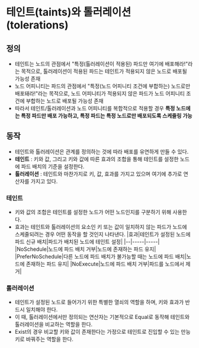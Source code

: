 # 테인트(taints)와 톨러레이션(tolerations)
## 정의
- 테인트는 노드의 관점에서 "특정(톨러레이션이 적용된) 파드만 여기에 배포해라!"라는 목적으로, 톨러레이션이 적용된 파드는 테인트가 적용되지 않은 노드로 배포될 가능성 존재
- 노드 어피니티는 파드의 관점에서 "특정(노드 어피니티 조건에 부합하는) 노드로만 배포돼라!"라는 목적으로, 노드 어피니티가 적용되지 않은 파드가 노드 어피니티 조건에 부합하는 노드로 배포될 가능성 존재
- 따라서 테인트/톨러레이션과 노드 어피니티를 복합적으로 적용할 경우 __특정 노드에는 특정 파드만 배포 가능하고, 특정 파드는 특정 노드로만 배포되도록 스케줄링 가능__

## 동작
- 테인트와 톨러레이션은 관계를 정의하는 것에 따라 배포를 유연하게 만들 수 있다.
- __테인트__ : 키와 값, 그리고 키와 값에 따른 효과의 조합을 통해 테인트를 설정한 노드에 파드 배치의 기준을 설정한다.
- __톨러레이션__ : 테인트와 마찬가지로 키, 값, 효과를 가지고 있으며 여기에 추가로 연산자를 가지고 있다.

### 테인트
- 키와 값의 조합은 테인트를 설정한 노드가 어떤 노드인지를 구분하기 위해 사용한다.
- 효과는 테인트와 톨러레이션의 요소인 키 또는 값이 일치하지 않는 파드가 노드에 스케줄되려는 경우 어떤 동작을 할 것인지 나타낸다.
|효과|테인트가 설정된 노드에 파드 신규 배치|파드가 배치된 노드에 테인트 설정|
|--|-----|-----|
|NoSchedule|노드에 파드 배치 거부|노드에 존재하는 파드 유지|
|PreferNoSchedule|다른 노드에 파드 배치가 불가능할 때는 노드에 파드 배치|노드에 존재하는 파드 유지|
|NoExecute|노드에 파드 배치 거부|파드를 노드에서 제거|

### 톨러레이션
- 테인트가 설정된 노드로 들어가기 위한 특별한 열쇠의 역할을 하며, 키와 효과가 반드시 일치해야 한다.
- 이 때, 톨러레이션에서만 정의되는 연산자는 기본적으로 Equal로 동작해 테인트와 톨러레이션을 비교하는 역할을 한다.
- Exist의 경우 비교할 키와 값이 존재한다는 가정으로 테인트로 진입할 수 있는 만능 키로 바꿔주는 역할을 한다.

